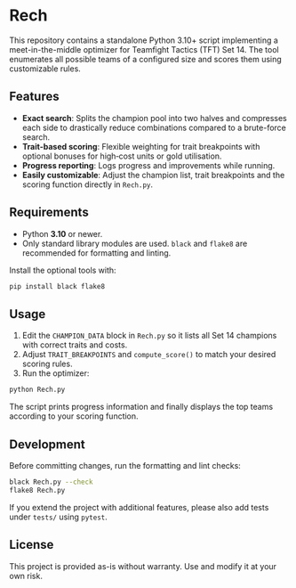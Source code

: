 # Rech

This repository contains a standalone Python 3.10+ script implementing a meet-in-the-middle optimizer for Teamfight Tactics (TFT) Set 14. The tool enumerates all possible teams of a configured size and scores them using customizable rules.

## Features

- **Exact search**: Splits the champion pool into two halves and compresses each side to drastically reduce combinations compared to a brute-force search.
- **Trait-based scoring**: Flexible weighting for trait breakpoints with optional bonuses for high‑cost units or gold utilisation.
- **Progress reporting**: Logs progress and improvements while running.
- **Easily customizable**: Adjust the champion list, trait breakpoints and the scoring function directly in `Rech.py`.

## Requirements

- Python **3.10** or newer.
- Only standard library modules are used. `black` and `flake8` are recommended for formatting and linting.

Install the optional tools with:

```bash
pip install black flake8
```

## Usage

1. Edit the `CHAMPION_DATA` block in `Rech.py` so it lists all Set 14 champions with correct traits and costs.
2. Adjust `TRAIT_BREAKPOINTS` and `compute_score()` to match your desired scoring rules.
3. Run the optimizer:

```bash
python Rech.py
```

The script prints progress information and finally displays the top teams according to your scoring function.

## Development

Before committing changes, run the formatting and lint checks:

```bash
black Rech.py --check
flake8 Rech.py
```

If you extend the project with additional features, please also add tests under `tests/` using `pytest`.

## License

This project is provided as-is without warranty. Use and modify it at your own risk.
